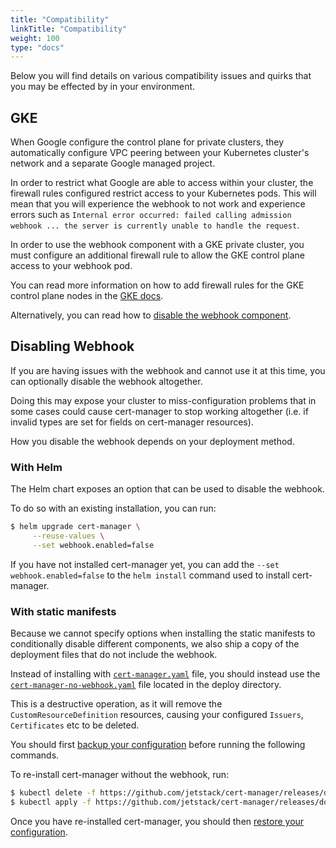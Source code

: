 ```yaml
---
title: "Compatibility"
linkTitle: "Compatibility"
weight: 100
type: "docs"
---
```


Below you will find details on various compatibility issues and quirks that you
may be effected by in your environment.

## GKE

When Google configure the control plane for private clusters, they automatically
configure VPC peering between your Kubernetes cluster's network and a separate
Google managed project.

In order to restrict what Google are able to access within your cluster, the
firewall rules configured restrict access to your Kubernetes pods. This will
mean that you will experience the webhook to not work and experience errors such
as `Internal error occurred: failed calling admission webhook ... the server is
currently unable to handle the request`.

In order to use the webhook component with a GKE private cluster, you must
configure an additional firewall rule to allow the GKE control plane access to
your webhook pod.

You can read more information on how to add firewall rules for the GKE control
plane nodes in the [GKE
docs](https://cloud.google.com/kubernetes-engine/docs/how-to/private-clusters#add_firewall_rules).

Alternatively, you can read how to [disable the webhook
component](#disabling-webhook).

## Disabling Webhook

If you are having issues with the webhook and cannot use it at this time, you
can optionally disable the webhook altogether.

Doing this may expose your cluster to miss-configuration problems that in some
cases could cause cert-manager to stop working altogether (i.e. if invalid types
are set for fields on cert-manager resources).

How you disable the webhook depends on your deployment method.

### With Helm

The Helm chart exposes an option that can be used to disable the webhook.

To do so with an existing installation, you can run:

```bash
$ helm upgrade cert-manager \
     --reuse-values \
     --set webhook.enabled=false
```

If you have not installed cert-manager yet, you can add the `--set
webhook.enabled=false` to the `helm install` command used to install
cert-manager.

### With static manifests

Because we cannot specify options when installing the static manifests to
conditionally disable different components, we also ship a copy of the
deployment files that do not include the webhook.

Instead of installing with
[`cert-manager.yaml`](https://github.com/jetstack/cert-manager/releases/download/v0.13.1/cert-manager.yaml)
file, you should instead use the
[`cert-manager-no-webhook.yaml`](https://github.com/jetstack/cert-manager/releases/download/v0.13.1/cert-manager-no-webhook.yaml)
file located in the deploy directory.

This is a destructive operation, as it will remove the
`CustomResourceDefinition` resources, causing your configured `Issuers`,
`Certificates` etc to be deleted.

You should first [backup your configuration](../../tutorials/backup/) before
running the following commands.

To re-install cert-manager without the webhook, run:

```bash
$ kubectl delete -f https://github.com/jetstack/cert-manager/releases/download/v0.13.1/cert-manager.yaml
$ kubectl apply -f https://github.com/jetstack/cert-manager/releases/download/v0.13.1/cert-manager-no-webhook.yaml
```

Once you have re-installed cert-manager, you should then [restore your
configuration](../../tutorials/backup/).
